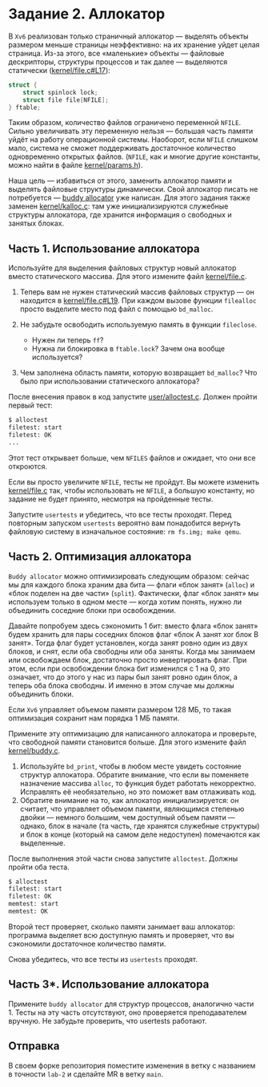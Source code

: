 # Задание 2. Аллокатор

В `Xv6` реализован только страничный аллокатор — выделять объекты размером
меньше страницы неэффективно: на их хранение уйдет целая страница. Из-за этого,
все «маленькие» объекты — файловые дескрипторы, структуры процессов и так далее
— выделяются статически ([kernel/file.c#L17](/kernel/file.c#L17)):

```c
struct {
    struct spinlock lock;
    struct file file[NFILE];
} ftable;
```

Таким образом, количество файлов ограничено переменной `NFILE`. Сильно
увеличивать эту переменную нельзя — большая часть памяти уйдёт на работу
операционной системы. Наоборот, если `NFILE` слишком мало, система не сможет
поддерживать достаточное количество одновременно открытых файлов. (`NFILE`, как
и многие другие константы, можно найти в файле
[kernel/params.h](/kernel/params.h)).

Наша цель — избавиться от этого, заменить аллокатор памяти и выделять файловые
структуры динамически. Свой аллокатор писать не потребуется — [buddy allocator][1]
уже написан. Для этого задания также заменен [kernel/kalloc.c](/kernel/kalloc.c): 
там уже инициализируются служебные структуры аллокатора, где хранится информация 
о свободных и занятых блоках.

## Часть 1. Использование аллокатора

Используйте для выделения файловых структур новый аллокатор вместо статического
массива. Для этого измените файл [kernel/file.c](/kernel/file.c).

1. Теперь вам не нужен статический массив файловых структур — он находится в
   [kernel/file.c#L19](/kernel/file.c#L19). При каждом вызове функции
   `filealloc` просто выделите место под файл с помощью `bd_malloc`.
2. Не забудьте освободить используемую память в  функции `fileclose`.

    - Нужен ли теперь `ff`?
    - Нужна ли блокировка в `ftable.lock`? Зачем она вообще используется?

3. Чем заполнена область памяти, которую возвращает `bd_malloc`? Что было при
использовании статического аллокатора?

После внесения правок в код запустите [user/alloctest.c](/user/alloctest.c).
Должен пройти первый тест:

```bash
$ alloctest
filetest: start
filetest: OK
...
```

Этот тест открывает больше, чем `NFILES` файлов и ожидает, что они все откроются.

Если вы просто увеличите `NFILE`, тесты не пройдут. Вы можете изменить
[kernel/file.c](/kernel/file.c) так, чтобы использовать не `NFILE`, а большую
константу, но задание не будет принято, несмотря на пройденные тесты.

Запустите `usertests` и убедитесь, что все тесты проходят. Перед повторным
запуском `usertests` вероятно вам понадобится вернуть файловую систему в
изначальное состояние: `rm fs.img; make qemu`.

## Часть 2. Оптимизация аллокатора

`Buddy allocator` можно оптимизировать следующим образом: сейчас мы для каждого
блока храним два бита — флаги «блок занят» (`alloc`) и «блок поделен на две
части» (`split`). Фактически, флаг «блок занят» мы используем только в одном
месте — когда хотим понять, нужно ли объединить соседние блоки при
освобождении.

Давайте попробуем здесь сэкономить 1 бит: вместо флага «блок занят» будем
хранить для пары соседних блоков флаг «блок A занят xor блок B занят». Тогда
флаг будет установлен, когда занят ровно один из двух блоков, и снят, если оба
свободны или оба заняты. Когда мы занимаем или освобождаем блок, достаточно
просто инвертировать флаг. При этом, если при освобождении блока бит изменился
с 1 на 0, это означает, что до этого у нас из пары был занят ровно один блок, а
теперь оба блока свободны. И именно в этом случае мы должны объединить блоки.

Если `Xv6` управляет объемом памяти размером 128 МБ, то такая оптимизация
сохранит нам порядка 1 МБ памяти.

Примените эту оптимизацию для написанного аллокатора и проверьте, что свободной
памяти становится больше. Для этого измените файл
[kernel/buddy.c](/kernel/buddy.c).

1. Используйте `bd_print`, чтобы в любом месте увидеть состояние структур
   аллокатора. Обратите внимание, что если вы поменяете назначение массива
   `alloc`, то функция будет работать некорректно. Исправлять её необязательно,
   но это поможет вам отлаживать код.
2. Обратите внимание на то, как аллокатор инициализируется: он считает, что
   управляет объемом памяти, являющимся степенью двойки — немного большим, чем
   доступный объем памяти — однако, блок в начале (та часть, где хранятся
   служебные структуры) и блок в конце (который на самом деле недоступен)
   помечаются как выделенные.

После выполнения этой части снова запустите `alloctest`. Должны пройти оба теста.

```bash
$ alloctest
filetest: start
filetest: OK
memtest: start
memtest: OK
```

Второй тест проверяет, сколько памяти занимает ваш аллокатор: программа
выделяет всю доступную память и проверяет, что вы сэкономили достаточное
количество памяти.

Снова убедитесь, что все тесты из `usertests` проходят.

## Часть 3*. Использование аллокатора

Примените `buddy allocator` для структур процессов, аналогично части 1. Тесты
на эту часть отсутствуют, оно проверяется преподавателем вручную. Не забудьте
проверить, что usertests работают.

## Отправка

В своем форке репозитория поместите изменения в ветку с названием в точности
`lab-2` и сделайте MR в ветку `main`.

[1]: https://en.wikipedia.org/wiki/Buddy_memory_allocation
